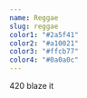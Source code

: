 ```yaml
---
name: Reggae
slug: reggae
color1: "#2a5f41"
color2: "#a10021"
color3: "#ffcb77"
color4: "#0a0a0c"
---
```

420 blaze it
